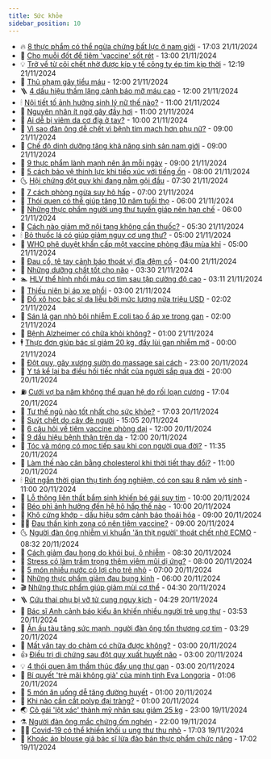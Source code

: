 ```yaml
---
title: Sức khỏe
sidebar_position: 10
---
```


<!-- vnexpress-suc-khoe:START -->
- 🔥 [8 thực phẩm có thể ngừa chứng bất lực ở nam giới](https://vnexpress.net/8-thuc-pham-co-the-ngua-chung-bat-luc-o-nam-gioi-4818007.html) - 17:03 21/11/2024
- 🥰 [Cho muỗi đốt để tiêm &#39;vaccine&#39; sốt rét](https://vnexpress.net/cho-muoi-dot-de-tiem-vaccine-sot-ret-4818865.html) - 13:00 21/11/2024
- 💡 [Trở về từ cõi chết nhờ được kíp y tế công ty ép tim kịp thời](https://vnexpress.net/tro-ve-tu-coi-chet-nho-duoc-kip-y-te-cong-ty-ep-tim-kip-thoi-4818793.html) - 12:19 21/11/2024
- 🤗 [Thủ phạm gây tiểu máu](https://vnexpress.net/thu-pham-gay-tieu-mau-4818743.html) - 12:00 21/11/2024
- 🪜 [4 dấu hiệu thầm lặng cảnh báo mỡ máu cao](https://vnexpress.net/4-dau-hieu-tham-lang-canh-bao-mo-mau-cao-4818645.html) - 12:00 21/11/2024
- 🕯 [Nội tiết tố ảnh hưởng sinh lý nữ thế nào?](https://vnexpress.net/noi-tiet-to-anh-huong-sinh-ly-nu-the-nao-4818772.html) - 11:00 21/11/2024
- 🤭 [Nguyên nhân ít ngờ gây đầy hơi](https://vnexpress.net/nguyen-nhan-it-ngo-gay-day-hoi-4818573.html) - 11:00 21/11/2024
- 👀 [Ai dễ bị viêm da cơ địa ở tay?](https://vnexpress.net/ai-de-bi-viem-da-co-dia-o-tay-4818778.html) - 10:00 21/11/2024
- 🌋 [Vì sao đàn ông dễ chết vì bệnh tim mạch hơn phụ nữ?](https://vnexpress.net/vi-sao-dan-ong-de-chet-vi-benh-tim-mach-hon-phu-nu-4818003.html) - 09:00 21/11/2024
- 🫶 [Chế độ dinh dưỡng tăng khả năng sinh sản nam giới](https://vnexpress.net/che-do-dinh-duong-tang-kha-nang-sinh-san-nam-gioi-4818727.html) - 09:00 21/11/2024
- 🦆 [9 thực phẩm lành mạnh nên ăn mỗi ngày](https://vnexpress.net/9-thuc-pham-lanh-manh-nen-an-moi-ngay-4818635.html) - 09:00 21/11/2024
- 🚀 [5 cách bảo vệ thính lực khi tiếp xúc với tiếng ồn](https://vnexpress.net/5-cach-bao-ve-thinh-luc-khi-tiep-xuc-voi-tieng-on-4818734.html) - 08:00 21/11/2024
- 🌜 [Hội chứng đột quỵ khi đang nằm gội đầu](https://vnexpress.net/hoi-chung-dot-quy-khi-dang-nam-goi-dau-4818677.html) - 07:30 21/11/2024
- 🧰 [7 cách phòng ngừa suy hô hấp](https://vnexpress.net/7-cach-phong-ngua-suy-ho-hap-4818707.html) - 07:00 21/11/2024
- 💫 [Thói quen có thể giúp tăng 10 năm tuổi thọ](https://vnexpress.net/thoi-quen-co-the-giup-tang-10-nam-tuoi-tho-4818475.html) - 06:00 21/11/2024
- 🌝 [Những thực phẩm người ung thư tuyến giáp nên hạn chế](https://vnexpress.net/nhung-thuc-pham-nguoi-ung-thu-tuyen-giap-nen-han-che-4818693.html) - 06:00 21/11/2024
- 🗽 [Cách nào giảm mỡ nội tạng không cần thuốc?](https://vnexpress.net/cach-nao-giam-mo-noi-tang-khong-can-thuoc-4818655.html) - 05:30 21/11/2024
- 🕯 [Bỏ thuốc lá có giúp giảm nguy cơ ung thư?](https://vnexpress.net/bo-thuoc-la-co-giup-giam-nguy-co-ung-thu-4818660.html) - 05:00 21/11/2024
- 🦅 [WHO phê duyệt khẩn cấp một vaccine phòng đậu mùa khỉ](https://vnexpress.net/who-phe-duyet-khan-cap-mot-vaccine-phong-dau-mua-khi-4818628.html) - 05:00 21/11/2024
- 🦆 [Đau cổ, tê tay cảnh báo thoát vị đĩa đệm cổ](https://vnexpress.net/dau-co-te-tay-canh-bao-thoat-vi-dia-dem-co-4818611.html) - 04:00 21/11/2024
- 🎊 [Những dưỡng chất tốt cho não](https://vnexpress.net/nhung-duong-chat-tot-cho-nao-4818580.html) - 03:30 21/11/2024
- 🏊 [HLV thể hình nhồi máu cơ tim sau tập cường độ cao](https://vnexpress.net/hlv-the-hinh-nhoi-mau-co-tim-sau-tap-cuong-do-cao-4818566.html) - 03:11 21/11/2024
- 📝 [Thiếu niên bị áp xe phổi](https://vnexpress.net/thieu-nien-bi-ap-xe-phoi-4818599.html) - 03:00 21/11/2024
- 💯 [Đổ xô học bác sĩ da liễu bởi mức lương nửa triệu USD](https://vnexpress.net/do-xo-hoc-bac-si-da-lieu-boi-muc-luong-nua-trieu-usd-4818380.html) - 02:02 21/11/2024
- 🌊 [Sán lá gan nhỏ bội nhiễm E.coli tạo ổ áp xe trong gan](https://vnexpress.net/san-la-gan-nho-boi-nhiem-e-coli-tao-o-ap-xe-trong-gan-4818462.html) - 02:00 21/11/2024
- 🚀 [Bệnh Alzheimer có chữa khỏi không?](https://vnexpress.net/benh-alzheimer-co-chua-khoi-khong-4818459.html) - 01:00 21/11/2024
- 🕴 [Thực đơn giúp bác sĩ giảm 20 kg, đẩy lùi gan nhiễm mỡ](https://vnexpress.net/thuc-don-giup-bac-si-giam-20-kg-day-lui-gan-nhiem-mo-4818001.html) - 00:00 21/11/2024
- 🗽 [Đột quỵ, gãy xương sườn do massage sai cách](https://vnexpress.net/dot-quy-gay-xuong-suon-do-massage-sai-cach-4815946.html) - 23:00 20/11/2024
- 🎡 [Y tá kể lại ba điều hối tiếc nhất của người sắp qua đời](https://vnexpress.net/y-ta-ke-lai-ba-dieu-hoi-tiec-nhat-cua-nguoi-sap-qua-doi-4818408.html) - 20:00 20/11/2024
- ⛽️ [Cưới vợ ba năm không thể quan hệ do rối loạn cương](https://vnexpress.net/cuoi-vo-ba-nam-khong-the-quan-he-do-roi-loan-cuong-4818399.html) - 17:04 20/11/2024
- 🦆 [Tư thế ngủ nào tốt nhất cho sức khỏe?](https://vnexpress.net/tu-the-ngu-nao-tot-nhat-cho-suc-khoe-4818004.html) - 17:03 20/11/2024
- 🤩 [Suýt chết do cây đè người](https://vnexpress.net/suyt-chet-do-cay-de-nguoi-4818270.html) - 15:05 20/11/2024
- 🦒 [6 câu hỏi về tiêm vaccine phòng dại](https://vnexpress.net/6-cau-hoi-ve-tiem-vaccine-phong-dai-4818427.html) - 12:00 20/11/2024
- 💫 [9 dấu hiệu bệnh thận trên da](https://vnexpress.net/9-dau-hieu-benh-than-tren-da-4818234.html) - 12:00 20/11/2024
- 🐘 [Tóc và móng có mọc tiếp sau khi con người qua đời?](https://vnexpress.net/toc-va-mong-co-moc-tiep-sau-khi-con-nguoi-qua-doi-4817993.html) - 11:35 20/11/2024
- 🚀 [Làm thế nào cân bằng cholesterol khi thời tiết thay đổi?](https://vnexpress.net/lam-the-nao-can-bang-cholesterol-khi-thoi-tiet-thay-doi-4818295.html) - 11:00 20/11/2024
- 🕯 [Rút ngắn thời gian thụ tinh ống nghiệm, có con sau 8 năm vô sinh](https://vnexpress.net/rut-ngan-thoi-gian-thu-tinh-ong-nghiem-co-con-sau-8-nam-vo-sinh-4818294.html) - 11:00 20/11/2024
- 🦏 [Lỗ thông liên thất bẩm sinh khiến bé gái suy tim](https://vnexpress.net/lo-thong-lien-that-bam-sinh-khien-be-gai-suy-tim-4818357.html) - 10:00 20/11/2024
- 🦄 [Béo phì ảnh hưởng đến hệ hô hấp thế nào](https://vnexpress.net/beo-phi-anh-huong-den-he-ho-hap-the-nao-4818348.html) - 10:00 20/11/2024
- 🦒 [Khô cứng khớp - dấu hiệu sớm cảnh báo thoái hóa](https://vnexpress.net/kho-cung-khop-dau-hieu-som-canh-bao-thoai-hoa-4818315.html) - 09:00 20/11/2024
- 👨‍🏫 [Đau thần kinh zona có nên tiêm vaccine?](https://vnexpress.net/dau-than-kinh-zona-co-nen-tiem-vaccine-4818313.html) - 09:00 20/11/2024
- 🌜 [Người đàn ông nhiễm vi khuẩn &#39;ăn thịt người&#39; thoát chết nhờ ECMO](https://vnexpress.net/nguoi-dan-ong-nhiem-vi-khuan-an-thit-nguoi-thoat-chet-nho-ecmo-4818205.html) - 08:32 20/11/2024
- 🚀 [Cách giảm đau họng do khói bụi, ô nhiễm](https://vnexpress.net/cach-giam-dau-hong-do-khoi-bui-o-nhiem-4818231.html) - 08:30 20/11/2024
- 💃 [Stress có làm trầm trọng thêm viêm mũi dị ứng?](https://vnexpress.net/stress-co-lam-tram-trong-them-viem-mui-di-ung-4818269.html) - 08:00 20/11/2024
- 💯 [5 món nhiều nước có lợi cho trẻ nhỏ](https://vnexpress.net/5-mon-nhieu-nuoc-co-loi-cho-tre-nho-4818250.html) - 07:00 20/11/2024
- 🤔 [Những thực phẩm giảm đau bụng kinh](https://vnexpress.net/nhung-thuc-pham-giam-dau-bung-kinh-4818262.html) - 06:00 20/11/2024
- 🎬 [Những thực phẩm giúp giảm mùi cơ thể](https://vnexpress.net/nhung-thuc-pham-giup-giam-mui-co-the-4818183.html) - 04:30 20/11/2024
- 🪜 [Cứu thai phụ bị vỡ tử cung nguy kịch](https://vnexpress.net/cuu-thai-phu-bi-vo-tu-cung-nguy-kich-4818162.html) - 04:29 20/11/2024
- 🦣 [Bác sĩ Anh cảnh báo kiểu ăn khiến nhiều người trẻ ung thư](https://vnexpress.net/bac-si-anh-canh-bao-kieu-an-khien-nhieu-nguoi-tre-ung-thu-4818005.html) - 03:53 20/11/2024
- 🧐 [Ăn ấu tàu tăng sức mạnh, người đàn ông tổn thương cơ tim](https://vnexpress.net/an-au-tau-tang-suc-manh-nguoi-dan-ong-ton-thuong-co-tim-4818092.html) - 03:29 20/11/2024
- 🤡 [Mất vân tay do chàm có chữa được không?](https://vnexpress.net/mat-van-tay-do-cham-co-chua-duoc-khong-4818110.html) - 03:00 20/11/2024
- 👍 [Điều trị di chứng sau đột quỵ xuất huyết não](https://vnexpress.net/dieu-tri-di-chung-sau-dot-quy-xuat-huyet-nao-4818095.html) - 03:00 20/11/2024
- 💡 [4 thói quen âm thầm thúc đẩy ung thư gan](https://vnexpress.net/4-thoi-quen-am-tham-thuc-day-ung-thu-gan-4818009.html) - 03:00 20/11/2024
- 💯 [Bí quyết &#39;trẻ mãi không già&#39; của minh tinh Eva Longoria](https://vnexpress.net/bi-quyet-tre-mai-khong-gia-cua-minh-tinh-eva-longoria-4817980.html) - 01:06 20/11/2024
- 🧠 [5 món ăn uống dễ tăng đường huyết](https://vnexpress.net/5-mon-an-uong-de-tang-duong-huyet-4818044.html) - 01:00 20/11/2024
- 🎡 [Khi nào cần cắt polyp đại tràng?](https://vnexpress.net/khi-nao-can-cat-polyp-dai-trang-4818008.html) - 01:00 20/11/2024
- 🌏 [Cô gái &#39;lột xác&#39; thành mỹ nhân sau giảm 25 kg](https://vnexpress.net/co-gai-lot-xac-thanh-my-nhan-sau-giam-25-kg-4817431.html) - 23:00 19/11/2024
- ⚗️ [Người đàn ông mắc chứng ốm nghén](https://vnexpress.net/nguoi-dan-ong-mac-chung-om-nghen-4817313.html) - 22:00 19/11/2024
- 👨‍🏫 [Covid-19 có thể khiến khối u ung thư thu nhỏ](https://vnexpress.net/covid-19-co-the-khien-khoi-u-ung-thu-thu-nho-4817799.html) - 17:03 19/11/2024
- 🤖 [Khoác áo blouse giả bác sĩ lừa đảo bán thực phẩm chức năng](https://vnexpress.net/khoac-ao-blouse-gia-bac-si-lua-dao-ban-thuc-pham-chuc-nang-4817553.html) - 17:02 19/11/2024<!-- vnexpress-suc-khoe:END -->
